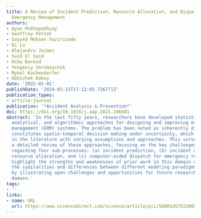 ```yaml
---
title: A Review of Incident Prediction, Resource Allocation, and Dispatch Models for
  Emergency Management
authors:
- Ayan Mukhopadhyay
- Geoffrey Pettet
- Sayyed Mohsen Vazirizade
- Di Lu
- Alejandro Jaimes
- Said El Said
- Hiba Baroud
- Yevgeniy Vorobeychik
- Mykel Kochenderfer
- Abhishek Dubey
date: '2022-01-01'
publishDate: '2024-01-21T17:12:02.726771Z'
publication_types:
- article-journal
publication: '*Accident Analysis & Prevention*'
doi: https://doi.org/10.1016/j.aap.2021.106501
abstract: 'In the last fifty years, researchers have developed statistical, data-driven,
  analytical, and algorithmic approaches for designing and improving emergency response
  management (ERM) systems. The problem has been noted as inherently difficult and
  constitutes spatio-temporal decision making under uncertainty, which has been addressed
  in the literature with varying assumptions and approaches. This survey provides
  a detailed review of these approaches, focusing on the key challenges and issues
  regarding four sub-processes: (a) incident prediction, (b) incident detection, (c)
  resource allocation, and (c) computer-aided dispatch for emergency response. We
  highlight the strengths and weaknesses of prior work in this domain and explore
  the similarities and differences between different modeling paradigms. We conclude
  by illustrating open challenges and opportunities for future research in this complex
  domain.'
tags:
- ''
links:
- name: URL
  url: https://www.sciencedirect.com/science/article/pii/S0001457521005327
---
```

